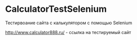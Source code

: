 # CalculatorTestSelenium
Тестирвоание сайта с калькулятором с помощью Selenium

http://www.calculator888.ru/ - ссылка на тестируемый сайт
